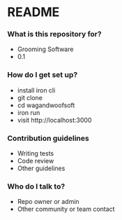 # README #

### What is this repository for? ###

* Grooming Software
* 0.1

### How do I get set up? ###

* install iron cli
* git clone 
* cd wagandwoofsoft
* iron run
* visit http://localhost:3000

### Contribution guidelines ###

* Writing tests
* Code review
* Other guidelines

### Who do I talk to? ###

* Repo owner or admin
* Other community or team contact